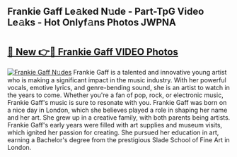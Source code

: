 ## Frankie Gaff Le𝚊ked N𝚞de - Part-TpG Video Le𝚊ks - Hot Onlyf𝚊ns Photos JWPNA

# <h2><a href="http://ab87203.deff.icu/?id=Frankie+Gaff">🔗 New 👉🔴 Frankie Gaff VIDEO Photos</a></h2>

[![Frankie Gaff N𝚞des](https://i.imgur.com/rIISA9y.gif)](http://ab87203.deff.icu/?id=Frankie+Gaff)
Frankie Gaff is a talented and innovative young artist who is making a significant impact in the music industry. With her powerful vocals, emotive lyrics, and genre-bending sound, she is an artist to watch in the years to come. Whether you're a fan of pop, rock, or electronic music, Frankie Gaff's music is sure to resonate with you. Frankie Gaff was born on a nice day in London, which she believes played a role in shaping her name and her art. She grew up in a creative family, with both parents being artists. Frankie Gaff's early years were filled with art supplies and museum visits, which ignited her passion for creating. She pursued her education in art, earning a Bachelor's degree from the prestigious Slade School of Fine Art in London.
